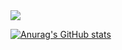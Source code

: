 <img src="https://capsule-render.vercel.app/api?type=waving&color=353d75&height=200&section=header&text=developernagk&fontSize=50&fontColor=cad5ef" />

[![Anurag's GitHub stats](https://github-readme-stats.vercel.app/api?username=developernagk&hide=stars,prs&show_icons=true&theme=github_dark_dimmed)](https://github.com/anuraghazra/github-readme-stats)
